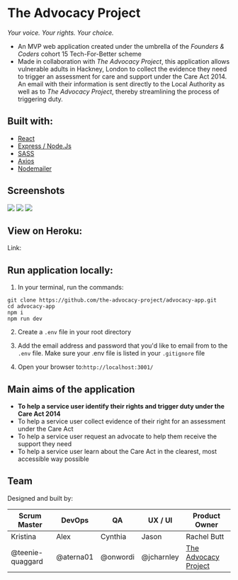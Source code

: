 # The Advocacy Project

_Your voice. Your rights. Your choice._

- An MVP web application created under the umbrella of the *Founders & Coders* cohort 15 Tech-For-Better scheme 
- Made in collaboration with *The Advocacy Project*, this application allows vulnerable adults in Hackney, London to collect the evidence they need to trigger an assessment for care and support under the Care Act 2014. An email with their information is sent directly to the Local Authority as well as to *The Advocacy Project*, thereby streamlining the process of triggering duty.

## Built with:
- [React](https://reactjs.org/) 
- [Express / Node.Js](https://https://expressjs.com/)
- [SASS](https://sass-lang.com)
- [Axios](https://www.npmjs.com/package/axios)
- [Nodemailer](https://www.npmjs.com/package/nodemailer)

## Screenshots
![](https://i.imgur.com/Nd56SBM.png)
![](https://i.imgur.com/PTj11l6.png)
![](https://i.imgur.com/WVONRLs.png)


## View on Heroku:

Link: 


## Run application locally:

1. In your terminal, run the commands:

``` 
git clone https://github.com/the-advocacy-project/advocacy-app.git
cd advocacy-app
npm i
npm run dev

```
2. Create a ```.env``` file in your root directory


3. Add the email address and password that you'd like to email from to the ```.env``` file. Make sure your .env file is listed in your ```.gitignore``` file 


4. Open your browser to:```http://localhost:3001/```


## Main aims of the application

- **To help a service user identify their rights and trigger duty under the Care Act 2014**
- To help a service user collect evidence of their right for an assessment under the Care Act
- To help a service user request an advocate to help them receive the support they need
- To help a service user learn about the Care Act in the clearest, most accessible way possible


## Team

Designed and built by:

| Scrum Master | DevOps | QA | UX / UI | Product Owner
| -------- | -------- | -------- | -------- | -------
| Kristina| Alex     | Cynthia    |Jason | Rachel Butt
| @teenie-quaggard| @aterna01    | @onwordi      |@jcharnley | [The Advocacy Project](https://www.advocacyproject.org.uk/)
